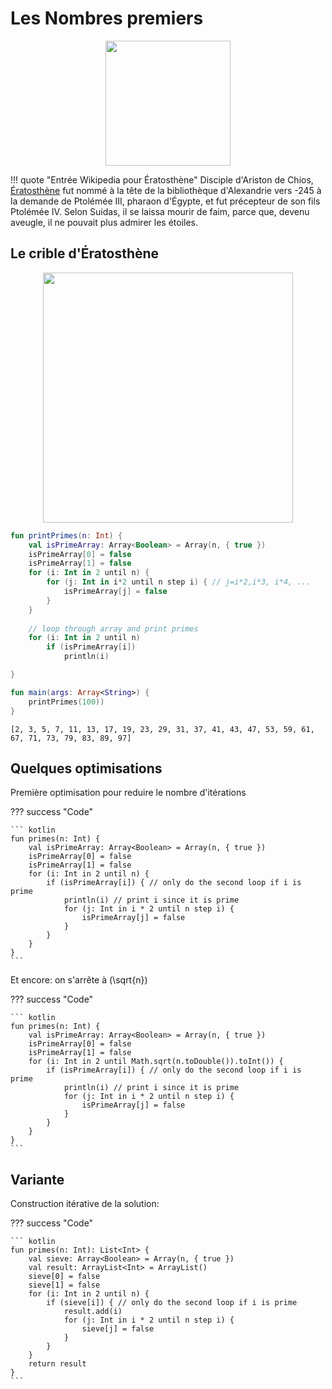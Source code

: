 # Les Nombres premiers

<center>
<img src="../images/Eratosthene.01.png" width="200">
</center>

!!! quote "Entrée Wikipedia pour Ératosthène"
    Disciple d'Ariston de Chios, 
    [Ératosthène](https://fr.wikipedia.org/wiki/%C3%89ratosth%C3%A8ne)
    fut nommé à la tête de la bibliothèque
    d'Alexandrie vers -245 à la demande de Ptolémée III, pharaon d'Égypte, et fut
    précepteur de son fils Ptolémée IV. Selon Suidas, il se laissa mourir de faim,
    parce que, devenu aveugle, il ne pouvait plus admirer les étoiles.

## Le crible d'Ératosthène

<center>
<img src="../images/New_Animation_Sieve_of_Eratosthenes.gif" width="400">
</center>

``` kotlin
fun printPrimes(n: Int) {
    val isPrimeArray: Array<Boolean> = Array(n, { true })
	isPrimeArray[0] = false
	isPrimeArray[1] = false
    for (i: Int in 2 until n) {
        for (j: Int in i*2 until n step i) { // j=i*2,i*3, i*4, ...
            isPrimeArray[j] = false
        }
    }
	
	// loop through array and print primes
    for (i: Int in 2 until n)
        if (isPrimeArray[i])
            println(i)

}

fun main(args: Array<String>) {
    printPrimes(100))
}
```

```
[2, 3, 5, 7, 11, 13, 17, 19, 23, 29, 31, 37, 41, 43, 47, 53, 59, 61, 67, 71, 73, 79, 83, 89, 97]
```

## Quelques optimisations

Première optimisation pour reduire le nombre d'itérations

??? success "Code"

    ``` kotlin
    fun primes(n: Int) {
        val isPrimeArray: Array<Boolean> = Array(n, { true })
    	isPrimeArray[0] = false
    	isPrimeArray[1] = false
        for (i: Int in 2 until n) {
    		if (isPrimeArray[i]) { // only do the second loop if i is prime
    		    println(i) // print i since it is prime
    	        for (j: Int in i * 2 until n step i) {
    	            isPrimeArray[j] = false
    	        }
    		}	
        }
    }
    ```

Et encore: on s'arrête à \(\sqrt{n}\)

??? success "Code"

    ``` kotlin
    fun primes(n: Int) {
        val isPrimeArray: Array<Boolean> = Array(n, { true })
    	isPrimeArray[0] = false
    	isPrimeArray[1] = false
        for (i: Int in 2 until Math.sqrt(n.toDouble()).toInt()) {
    		if (isPrimeArray[i]) { // only do the second loop if i is prime
    		    println(i) // print i since it is prime
    	        for (j: Int in i * 2 until n step i) {
    	            isPrimeArray[j] = false
    	        }
    		}	
        }
    }
    ```

## Variante

Construction itérative de la solution:

??? success "Code"

    ``` kotlin
    fun primes(n: Int): List<Int> {
        val sieve: Array<Boolean> = Array(n, { true })
    	val result: ArrayList<Int> = ArrayList()
    	sieve[0] = false
    	sieve[1] = false
        for (i: Int in 2 until n) {
    		if (sieve[i]) { // only do the second loop if i is prime
    			result.add(i)
    	        for (j: Int in i * 2 until n step i) {
    	            sieve[j] = false
    	        }
    		}	
        }
    	return result
    }
    ```
